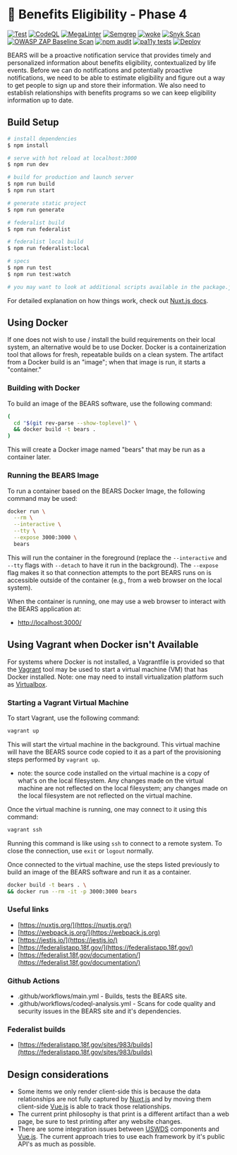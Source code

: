 # 🐻 Benefits Eligibility - Phase 4

[![Test](https://github.com/GSA/usagov-benefits-eligibility/actions/workflows/test.yml/badge.svg)](https://github.com/GSA/usagov-benefits-eligibility/actions/workflows/test.yml)
[![CodeQL](https://github.com/GSA/usagov-benefits-eligibility/actions/workflows/codeql-analysis.yml/badge.svg)](https://github.com/GSA/usagov-benefits-eligibility/actions/workflows/codeql-analysis.yml)
[![MegaLinter](https://github.com/GSA/usagov-benefits-eligibility/actions/workflows/megalinter.yml/badge.svg)](https://github.com/GSA/usagov-benefits-eligibility/actions/workflows/megalinter.yml)
[![Semgrep](https://github.com/GSA/usagov-benefits-eligibility/actions/workflows/semgrep.yml/badge.svg)](https://github.com/GSA/usagov-benefits-eligibility/actions/workflows/semgrep.yml)
[![woke](https://github.com/GSA/usagov-benefits-eligibility/actions/workflows/woke.yml/badge.svg)](https://github.com/GSA/usagov-benefits-eligibility/actions/workflows/woke.yml)
[![Snyk Scan](https://github.com/GSA/usagov-benefits-eligibility/actions/workflows/snyk.yml/badge.svg)](https://github.com/GSA/usagov-benefits-eligibility/actions/workflows/snyk.yml)
[![OWASP ZAP Baseline Scan](https://github.com/GSA/usagov-benefits-eligibility/actions/workflows/owasp_zap_baseline.yml/badge.svg)](https://github.com/GSA/usagov-benefits-eligibility/actions/workflows/owasp_zap_baseline.yml)
[![npm audit](https://github.com/GSA/usagov-benefits-eligibility/actions/workflows/npm_audit.yml/badge.svg)](https://github.com/GSA/usagov-benefits-eligibility/actions/workflows/npm_audit.yml)
[![pa11y tests](https://github.com/GSA/usagov-benefits-eligibility/actions/workflows/pa11y.yml/badge.svg)](https://github.com/GSA/usagov-benefits-eligibility/actions/workflows/pa11y.yml)
[![Deploy](https://github.com/GSA/usagov-benefits-eligibility/actions/workflows/deploy.yml/badge.svg)](https://github.com/GSA/usagov-benefits-eligibility/actions/workflows/deploy.yml)

BEARS will be a proactive notification service that provides
timely and personalized information about benefits
eligibility, contextualized by life events. Before we can
do notifications and potentially proactive notifications,
we need to be able to estimate eligibility and figure out a
way to get people to sign up and store their information.
We also need to establish relationships with benefits
programs so we can keep eligibility information up to date.

## Build Setup

```bash
# install dependencies
$ npm install

# serve with hot reload at localhost:3000
$ npm run dev

# build for production and launch server
$ npm run build
$ npm run start

# generate static project
$ npm run generate

# federalist build
$ npm run federalist

# federalist local build
$ npm run federalist:local

# specs
$ npm run test
$ npm run test:watch

# you may want to look at additional scripts available in the package.json
```

For detailed explanation on how things work, check out [Nuxt.js docs](https://nuxtjs.org).

## Using Docker

If one does not wish to use / install the build requirements on their
local system, an alternative would be to use Docker. Docker is a
containerization tool that allows for fresh, repeatable builds on
a clean system. The artifact from a Docker build is an "image";
when that image is run, it starts a "container."

### Building with Docker

To build an image of the BEARS software, use the following command:

```bash
(
  cd "$(git rev-parse --show-toplevel)" \
  && docker build -t bears .
)
```

This will create a Docker image named "bears" that may be run as a
container later.

### Running the BEARS Image

To run a container based on the BEARS Docker Image, the following
command may be used:

```bash
docker run \
  --rm \
  --interactive \
  --tty \
  --expose 3000:3000 \
  bears
```

This will run the container in the foreground (replace the `--interactive`
and `--tty` flags with `--detach` to have it run in the background). The
`--expose` flag makes it so that connection attempts to the port BEARS
runs on is accessible outside of the container (e.g., from a web browser
on the local system).

When the container is running, one may use a web browser to interact with
the BEARS application at:

<!-- markdown-link-check-disable -->

- [http://localhost:3000/](http://localhost:3000/)

<!-- markdown-link-check-enable -->

## Using Vagrant when Docker isn't Available

For systems where Docker is not installed, a Vagrantfile is provided
so that the [Vagrant](https://www.vagrantup.com/) tool may be used to
start a virtual machine (VM) that has Docker installed. Note: one
may need to install virtualization platform such as
[Virtualbox](https://www.virtualbox.org/).

### Starting a Vagrant Virtual Machine

To start Vagrant, use the following command:

```bash
vagrant up
```

This will start the virtual machine in the background. This virtual
machine will have the BEARS source code copied to it as a part of
the provisioning steps performed by `vagrant up`.

- note: the source code installed on the virtual machine is a copy
  of what's on the local filesystem. Any changes made on the
  virtual machine are not reflected on the local filesystem; any
  changes made on the local filesystem are not reflected on the
  virtual machine.

Once the virtual machine is running, one may connect to it using this
command:

```bash
vagrant ssh
```

Running this command is like using `ssh` to connect to a remote
system. To close the connection, use `exit` or `logout` normally.

Once connected to the virtual machine, use the steps listed previously
to build an image of the BEARS software and run it as a container.

```bash
docker build -t bears . \
&& docker run --rm -it -p 3000:3000 bears
```

### Useful links

- [https://nuxtjs.org/](https://nuxtjs.org/)
- [https://webpack.js.org/](https://webpack.js.org)
- [https://jestjs.io/](https://jestjs.io/)
- [https://federalistapp.18f.gov/](https://federalistapp.18f.gov/)
- [https://federalist.18f.gov/documentation/](https://federalist.18f.gov/documentation/)

### Github Actions

- .github/workflows/main.yml - Builds, tests the BEARS site.
- .github/workflows/codeql-analysis.yml - Scans for code quality and
  security issues in the BEARS site and it's dependencies.

### Federalist builds

- [https://federalistapp.18f.gov/sites/983/builds](https://federalistapp.18f.gov/sites/983/builds)

## Design considerations

- Some items we only render client-side this is because the data
  relationships are not fully captured by [Nuxt.js](<(https://nuxtjs.org)>)
  and by moving them client-side [Vue.js](https://vuejs.org/)
  is able to track those relationships.
- The current print philosophy is that print is a different
  artifact than a web page, be sure to test printing after any
  website changes.
- There are some integration issues between
  [USWDS](https://designsystem.digital.gov/) components and
  [Vue.js](https://vuejs.org/). The current approach tries
  to use each framework by it's public API's as much as possible.
